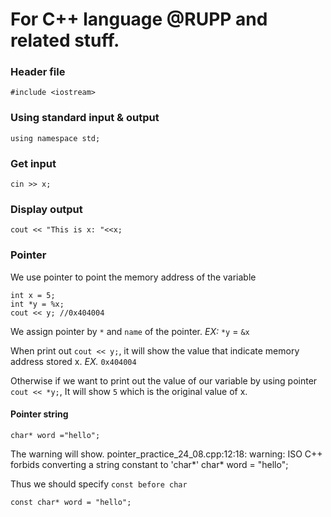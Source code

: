 # For C++ language @RUPP and related stuff.
### Header file 

`#include <iostream>`

### Using standard input & output

`using namespace std;`

### Get input

`cin >> x;`

### Display output

`cout << "This is x: "<<x; `

### Pointer
We use pointer to point the memory address of the variable

```
int x = 5;
int *y = %x;
cout << y; //0x404004
```
We assign pointer by `*` and `name` of the pointer. *EX:* `*y` = `&x`

When print out `cout << y;`, it will show the value that indicate memory address stored x. *EX.* `0x404004`

Otherwise if we want to print out the value of our variable by using pointer `cout << *y;`, It will show `5` which is the original value of x.

#### Pointer string
`char* word ="hello";`

The warning will show. pointer_practice_24_08.cpp:12:18: warning: ISO C++ forbids converting a string constant to 'char*'  char* word = "hello";

Thus we should specify `const before char`

`const char* word = "hello";`